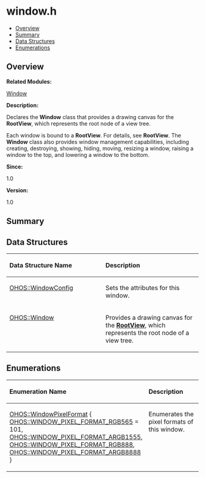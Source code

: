 # window.h<a name="ZH-CN_TOPIC_0000001055039504"></a>

-   [Overview](#section1959510349165630)
-   [Summary](#section1576124703165630)
-   [Data Structures](#nested-classes)
-   [Enumerations](#enum-members)

## **Overview**<a name="section1959510349165630"></a>

**Related Modules:**

[Window](Window.md)

**Description:**

Declares the  **Window**  class that provides a drawing canvas for the  **RootView**, which represents the root node of a view tree. 

Each window is bound to a  **RootView**. For details, see  **RootView**. The  **Window**  class also provides window management capabilities, including creating, destroying, showing, hiding, moving, resizing a window, raising a window to the top, and lowering a window to the bottom.

**Since:**

1.0

**Version:**

1.0

## **Summary**<a name="section1576124703165630"></a>

## Data Structures<a name="nested-classes"></a>

<a name="table80205804165630"></a>
<table><thead align="left"><tr id="row299334430165630"><th class="cellrowborder" valign="top" width="50%" id="mcps1.1.3.1.1"><p id="p1713715819165630"><a name="p1713715819165630"></a><a name="p1713715819165630"></a>Data Structure Name</p>
</th>
<th class="cellrowborder" valign="top" width="50%" id="mcps1.1.3.1.2"><p id="p1297962693165630"><a name="p1297962693165630"></a><a name="p1297962693165630"></a>Description</p>
</th>
</tr>
</thead>
<tbody><tr id="row79591548165630"><td class="cellrowborder" valign="top" width="50%" headers="mcps1.1.3.1.1 "><p id="p124368314165630"><a name="p124368314165630"></a><a name="p124368314165630"></a><a href="OHOS-WindowConfig.md">OHOS::WindowConfig</a></p>
</td>
<td class="cellrowborder" valign="top" width="50%" headers="mcps1.1.3.1.2 "><p id="p735697729165630"><a name="p735697729165630"></a><a name="p735697729165630"></a>Sets the attributes for this window. </p>
</td>
</tr>
<tr id="row201259113165630"><td class="cellrowborder" valign="top" width="50%" headers="mcps1.1.3.1.1 "><p id="p882935758165630"><a name="p882935758165630"></a><a name="p882935758165630"></a><a href="OHOS-Window.md">OHOS::Window</a></p>
</td>
<td class="cellrowborder" valign="top" width="50%" headers="mcps1.1.3.1.2 "><p id="p382787913165630"><a name="p382787913165630"></a><a name="p382787913165630"></a>Provides a drawing canvas for the <strong id="b1714869242165630"><a name="b1714869242165630"></a><a name="b1714869242165630"></a><a href="OHOS-RootView.md">RootView</a></strong>, which represents the root node of a view tree. </p>
</td>
</tr>
</tbody>
</table>

## Enumerations<a name="enum-members"></a>

<a name="table1569673170165630"></a>
<table><thead align="left"><tr id="row1731278930165630"><th class="cellrowborder" valign="top" width="50%" id="mcps1.1.3.1.1"><p id="p916873233165630"><a name="p916873233165630"></a><a name="p916873233165630"></a>Enumeration Name</p>
</th>
<th class="cellrowborder" valign="top" width="50%" id="mcps1.1.3.1.2"><p id="p374031474165630"><a name="p374031474165630"></a><a name="p374031474165630"></a>Description</p>
</th>
</tr>
</thead>
<tbody><tr id="row388788249165630"><td class="cellrowborder" valign="top" width="50%" headers="mcps1.1.3.1.1 "><p id="p141653857165630"><a name="p141653857165630"></a><a name="p141653857165630"></a><a href="Window.md#gade9f6a70c1e8547785d266aab3ca5725">OHOS::WindowPixelFormat</a> { <a href="Window.md#ggade9f6a70c1e8547785d266aab3ca5725a23fea82a04292ba974dad96468ae610c">OHOS::WINDOW_PIXEL_FORMAT_RGB565</a> = 101, <a href="Window.md#ggade9f6a70c1e8547785d266aab3ca5725a4f397aa8d8480b22b8a65594e09fbc9a">OHOS::WINDOW_PIXEL_FORMAT_ARGB1555</a>, <a href="Window.md#ggade9f6a70c1e8547785d266aab3ca5725a083e4a4abba5810d7bedb8a65bea23f1">OHOS::WINDOW_PIXEL_FORMAT_RGB888</a>, <a href="Window.md#ggade9f6a70c1e8547785d266aab3ca5725a94212b4cc96d2cb46cec7de114437d26">OHOS::WINDOW_PIXEL_FORMAT_ARGB8888</a> }</p>
</td>
<td class="cellrowborder" valign="top" width="50%" headers="mcps1.1.3.1.2 "><p id="p1252244227165630"><a name="p1252244227165630"></a><a name="p1252244227165630"></a>Enumerates the pixel formats of this window. </p>
</td>
</tr>
</tbody>
</table>

